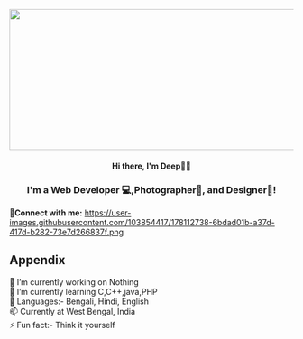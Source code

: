 <p align="center">

<img width="2520" height="250" src="https://user-images.githubusercontent.com/103854417/178110816-20b6d602-e8fb-4fbd-a69d-796b4a919d57.png" alt="my banner">
</p>
<h4 align="center">Hi there, I'm Deep👋🏽</h4>
<h3 align="center">I'm a Web Developer 💻,Photographer📸, and Designer🎨!</h3> 

🤝**Connect with me:**
<a href="https://www.linkedin.com/in/deep-dhabal-a239b8212/">https://user-images.githubusercontent.com/103854417/178112738-6bdad01b-a37d-417d-b282-73e7d266837f.png</a>
## Appendix

 🔭 I’m currently working on Nothing <br />
 🌱 I’m currently learning  C,C++,java,PHP <br />
 💬 Languages:- Bengali, Hindi, English <br />
 📫 Currently at West Bengal, India <br />
 ⚡ Fun fact:- Think it yourself <br />

